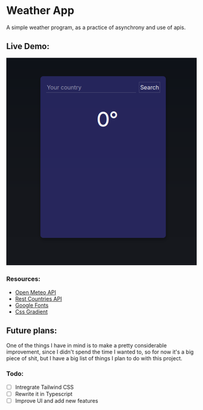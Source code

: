 # Weather App
A simple weather program, as a practice of asynchrony and use of apis.

## Live Demo:

![demo](public/demo.png)

### Resources:
- [Open Meteo API](https://open-meteo.com/)
- [Rest Countries API](https://restcountries.com/)
- [Google Fonts](https://fonts.google.com/)
- [Css Gradient](https://cssgradient.io/)

## Future plans:
One of the things I have in mind is to make a pretty considerable improvement, since I didn't spend the time I wanted to, so for now it's a big piece of shit, but I have a big list of things I plan to do with this project.

### Todo:
- [ ] Intregrate Tailwind CSS
- [ ] Rewrite it in Typescript
- [ ] Improve UI and add new features
